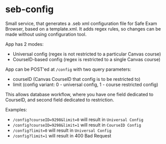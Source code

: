 # seb-config

Small service, that generates a .seb xml configuration file for Safe Exam Browser, based on a template.xml.
It adds regex rules, so changes can be made without using configuration tool.

App has 2 modes:

- Universal config (regex is not restricted to a particular Canvas course)
- CourseID-based config (regex is restricted to a single Canvas course)

App can be POST'ed at `/config` with two query parameters:
- courseID (Canvas CourseID that config is to be restricted to)
- limit (config variant: 0 - universal config, 1 - course restricted config)

This allows database workflow, where you have one field dedicated to CourseID,
and second field dedicated to restriction.

Examples:
- `/config?courseID=9298&limit=0` will result in `Universal Config`
- `/config?courseID=9298&limit=1` will result in `CourseID Config`
- `/config?limit=0` will result in `Universal Config`
- `/config?limit=1` will result in 400 Bad Request
